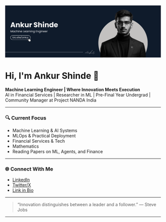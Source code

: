 ![Banner](./banner.png)

# Hi, I'm Ankur Shinde 👋  

**Machine Learning Engineer | Where Innovation Meets Execution**  
AI in Financial Services | Researcher in ML | Pre-Final Year Undergrad | Community Manager at Project NANDA India  

---

### 🔍 Current Focus
- Machine Learning & AI Systems  
- MLOps & Practical Deployment  
- Financial Services & Tech  
- Mathematics  
- Reading Papers on ML, Agents, and Finance  

---

### 🌐 Connect With Me
- [LinkedIn](https://www.linkedin.com/in/ankurshinde)  
- [Twitter/X](https://twitter.com/ankurshinde_dev)  
- [Link in Bio](https://bio.site/ankur.)  

---

> “Innovation distinguishes between a leader and a follower.” — Steve Jobs

---
